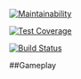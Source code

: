 [![Maintainability](https://api.codeclimate.com/v1/badges/8d5e0555b1732dd70f02/maintainability)](https://codeclimate.com/github/Tatoxer/python-project-lvl1/maintainability)

[![Test Coverage](https://api.codeclimate.com/v1/badges/8d5e0555b1732dd70f02/test_coverage)](https://codeclimate.com/github/Tatoxer/python-project-lvl1/test_coverage)

[![Build Status](https://travis-ci.org/Tatoxer/python-project-lvl1.svg?branch=master)](https://travis-ci.org/Tatoxer/python-project-lvl1)

##Gameplay
<script id="asciicast-X6JlMEhvEs4avSJLwoRLAjKgg" src="https://asciinema.org/a/X6JlMEhvEs4avSJLwoRLAjKgg.js" async></script>
